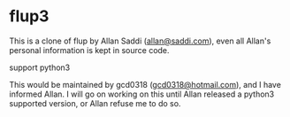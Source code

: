 # flup3
This is a clone of flup by Allan Saddi (allan@saddi.com), even all Allan's personal information is kept in source code.

support python3

This would be maintained by gcd0318 (gcd0318@hotmail.com), and I have informed Allan. I will go on working on this until Allan released a python3 supported version, or Allan refuse me to do so.
